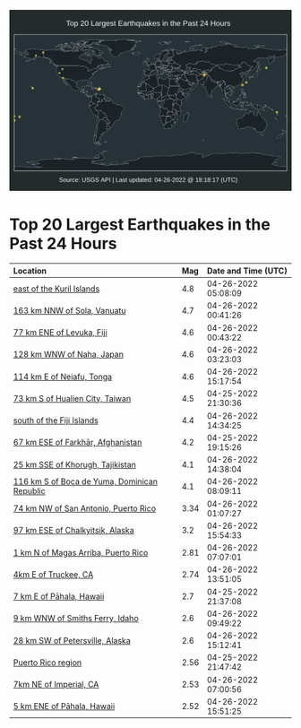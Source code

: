 ![Map](./map.png)

# Top 20 Largest Earthquakes in the Past 24 Hours

| Location | Mag | Date and Time (UTC) |
|:---|:---|:---|
| [east of the Kuril Islands](https://earthquake.usgs.gov/earthquakes/eventpage/us6000hge2) | 4.8 | 04-26-2022 05:08:09 |
| [163 km NNW of Sola, Vanuatu](https://earthquake.usgs.gov/earthquakes/eventpage/us6000hgd4) | 4.7 | 04-26-2022 00:41:26 |
| [77 km ENE of Levuka, Fiji](https://earthquake.usgs.gov/earthquakes/eventpage/us6000hgcw) | 4.6 | 04-26-2022 00:43:22 |
| [128 km WNW of Naha, Japan](https://earthquake.usgs.gov/earthquakes/eventpage/us6000hgdt) | 4.6 | 04-26-2022 03:23:03 |
| [114 km E of Neiafu, Tonga](https://earthquake.usgs.gov/earthquakes/eventpage/us6000hggc) | 4.6 | 04-26-2022 15:17:54 |
| [73 km S of Hualien City, Taiwan](https://earthquake.usgs.gov/earthquakes/eventpage/us6000hgbn) | 4.5 | 04-25-2022 21:30:36 |
| [south of the Fiji Islands](https://earthquake.usgs.gov/earthquakes/eventpage/us6000hgfx) | 4.4 | 04-26-2022 14:34:25 |
| [67 km ESE of Farkhār, Afghanistan](https://earthquake.usgs.gov/earthquakes/eventpage/us6000hgad) | 4.2 | 04-25-2022 19:15:26 |
| [25 km SSE of Khorugh, Tajikistan](https://earthquake.usgs.gov/earthquakes/eventpage/us6000hgfy) | 4.1 | 04-26-2022 14:38:04 |
| [116 km S of Boca de Yuma, Dominican Republic](https://earthquake.usgs.gov/earthquakes/eventpage/pr2022116000) | 4.1 | 04-26-2022 08:09:11 |
| [74 km NW of San Antonio, Puerto Rico](https://earthquake.usgs.gov/earthquakes/eventpage/pr71346138) | 3.34 | 04-26-2022 01:07:27 |
| [97 km ESE of Chalkyitsik, Alaska](https://earthquake.usgs.gov/earthquakes/eventpage/ak0225c3left) | 3.2 | 04-26-2022 15:54:33 |
| [1 km N of Magas Arriba, Puerto Rico](https://earthquake.usgs.gov/earthquakes/eventpage/pr71346158) | 2.81 | 04-26-2022 07:07:01 |
| [4km E of Truckee, CA](https://earthquake.usgs.gov/earthquakes/eventpage/nc73723705) | 2.74 | 04-26-2022 13:51:05 |
| [7 km E of Pāhala, Hawaii](https://earthquake.usgs.gov/earthquakes/eventpage/hv72995162) | 2.7 | 04-25-2022 21:37:08 |
| [9 km WNW of Smiths Ferry, Idaho](https://earthquake.usgs.gov/earthquakes/eventpage/us6000hgez) | 2.6 | 04-26-2022 09:49:22 |
| [28 km SW of Petersville, Alaska](https://earthquake.usgs.gov/earthquakes/eventpage/ak0225c3cf4f) | 2.6 | 04-26-2022 15:12:41 |
| [Puerto Rico region](https://earthquake.usgs.gov/earthquakes/eventpage/pr71346113) | 2.56 | 04-25-2022 21:47:42 |
| [7km NE of Imperial, CA](https://earthquake.usgs.gov/earthquakes/eventpage/ci40246224) | 2.53 | 04-26-2022 07:00:56 |
| [5 km ENE of Pāhala, Hawaii](https://earthquake.usgs.gov/earthquakes/eventpage/hv72995737) | 2.52 | 04-26-2022 15:51:25 |
